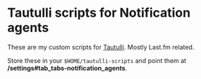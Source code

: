 # Tautulli scripts for Notification agents

These are my custom scripts for [Tautulli](https://github.com/Tautulli/Tautulli). Mostly Last.fm related.

Store these in your `$HOME/tautulli-scripts` and point them at **/settings#tab_tabs-notification_agents**.